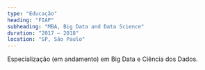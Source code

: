 ```yaml
---
type: "Educação"
heading: "FIAP"
subheading: "MBA, Big Data and Data Science"
duration: "2017 – 2018"
location: "SP, São Paulo"
---
```


Especialização (em andamento) em Big Data e Ciência dos Dados.